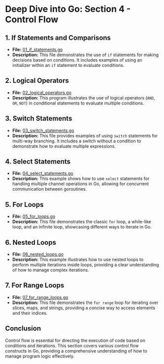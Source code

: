 # **Deep Dive into Go: Section 4 - Control Flow**

## **1. If Statements and Comparisons**
- **File:** [01_if_statements.go](control_flow/01_if_statements.go)  
- **Description:** This file demonstrates the use of `if` statements for making decisions based on conditions. It includes examples of using an initializer within an `if` statement to evaluate conditions.

## **2. Logical Operators**
- **File:** [02_logical_operators.go](control_flow/02_logical_operators.go)  
- **Description:** This program illustrates the use of logical operators (`AND`, `OR`, `NOT`) in conditional statements to evaluate multiple conditions.

## **3. Switch Statements**
- **File:** [03_switch_statements.go](control_flow/03_switch_statements.go)  
- **Description:** This file provides examples of using `switch` statements for multi-way branching. It includes a switch without a condition to demonstrate how to evaluate multiple expressions.

## **4. Select Statements**
- **File:** [04_select_statements.go](control_flow/04_select_statements.go)  
- **Description:** This example shows how to use `select` statements for handling multiple channel operations in Go, allowing for concurrent communication between goroutines.

## **5. For Loops**
- **File:** [05_for_loops.go](control_flow/05_for_loops.go)  
- **Description:** This file demonstrates the classic `for` loop, a while-like loop, and an infinite loop, showcasing different ways to iterate in Go.

## **6. Nested Loops**
- **File:** [06_nested_loops.go](control_flow/06_nested_loops.go)  
- **Description:** This example illustrates how to use nested loops to perform multiple iterations inside loops, providing a clear understanding of how to manage complex iterations.

## **7. For Range Loops**
- **File:** [07_for_range_loops.go](control_flow/07_for_range_loops.go)  
- **Description:** This file demonstrates the `for range` loop for iterating over slices, maps, and strings, providing a concise way to access elements and their indices.

## **Conclusion**
Control flow is essential for directing the execution of code based on conditions and iterations. This section covers various control flow constructs in Go, providing a comprehensive understanding of how to manage program logic effectively.